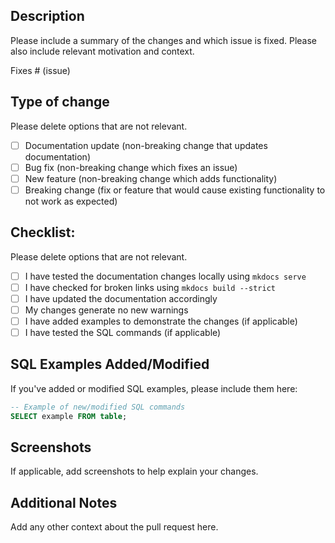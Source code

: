 ## Description

Please include a summary of the changes and which issue is fixed. Please also include relevant motivation and context.

Fixes # (issue)

## Type of change

Please delete options that are not relevant.

- [ ] Documentation update (non-breaking change that updates documentation)
- [ ] Bug fix (non-breaking change which fixes an issue)
- [ ] New feature (non-breaking change which adds functionality)
- [ ] Breaking change (fix or feature that would cause existing functionality to not work as expected)

## Checklist:

Please delete options that are not relevant.

- [ ] I have tested the documentation changes locally using `mkdocs serve`
- [ ] I have checked for broken links using `mkdocs build --strict`
- [ ] I have updated the documentation accordingly
- [ ] My changes generate no new warnings
- [ ] I have added examples to demonstrate the changes (if applicable)
- [ ] I have tested the SQL commands (if applicable)

## SQL Examples Added/Modified

If you've added or modified SQL examples, please include them here:

```sql
-- Example of new/modified SQL commands
SELECT example FROM table;
```

## Screenshots

If applicable, add screenshots to help explain your changes.

## Additional Notes

Add any other context about the pull request here.

